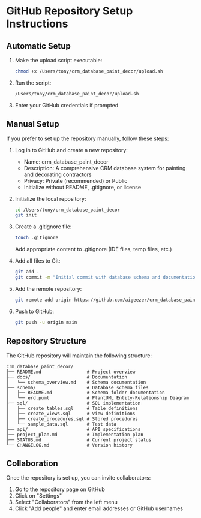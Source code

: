 # GitHub Repository Setup Instructions

## Automatic Setup

1. Make the upload script executable:
   ```bash
   chmod +x /Users/tony/crm_database_paint_decor/upload.sh
   ```

2. Run the script:
   ```bash
   /Users/tony/crm_database_paint_decor/upload.sh
   ```

3. Enter your GitHub credentials if prompted

## Manual Setup

If you prefer to set up the repository manually, follow these steps:

1. Log in to GitHub and create a new repository:
   - Name: crm_database_paint_decor
   - Description: A comprehensive CRM database system for painting and decorating contractors
   - Privacy: Private (recommended) or Public
   - Initialize without README, .gitignore, or license

2. Initialize the local repository:
   ```bash
   cd /Users/tony/crm_database_paint_decor
   git init
   ```

3. Create a .gitignore file:
   ```bash
   touch .gitignore
   ```
   
   Add appropriate content to .gitignore (IDE files, temp files, etc.)

4. Add all files to Git:
   ```bash
   git add .
   git commit -m "Initial commit with database schema and documentation"
   ```

5. Add the remote repository:
   ```bash
   git remote add origin https://github.com/aigeezer/crm_database_paint_decor.git
   ```

6. Push to GitHub:
   ```bash
   git push -u origin main
   ```

## Repository Structure

The GitHub repository will maintain the following structure:

```
crm_database_paint_decor/
├── README.md                 # Project overview
├── docs/                     # Documentation
│   └── schema_overview.md    # Schema documentation
├── schema/                   # Database schema files
│   ├── README.md             # Schema folder documentation
│   └── erd.puml              # PlantUML Entity-Relationship Diagram
├── sql/                      # SQL implementation
│   ├── create_tables.sql     # Table definitions
│   ├── create_views.sql      # View definitions
│   ├── create_procedures.sql # Stored procedures
│   └── sample_data.sql       # Test data
├── api/                      # API specifications
├── project_plan.md           # Implementation plan
├── STATUS.md                 # Current project status
└── CHANGELOG.md              # Version history
```

## Collaboration

Once the repository is set up, you can invite collaborators:

1. Go to the repository page on GitHub
2. Click on "Settings"
3. Select "Collaborators" from the left menu
4. Click "Add people" and enter email addresses or GitHub usernames
